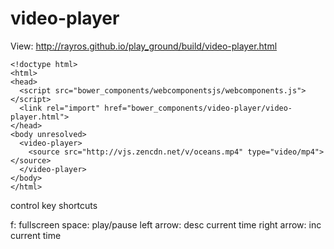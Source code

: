 # video-player

View: http://rayros.github.io/play_ground/build/video-player.html

```
<!doctype html>
<html>
<head>
  <script src="bower_components/webcomponentsjs/webcomponents.js"></script>
  <link rel="import" href="bower_components/video-player/video-player.html">
</head>
<body unresolved>
  <video-player>
    <source src="http://vjs.zencdn.net/v/oceans.mp4" type="video/mp4"></source>
  </video-player>
</body>
</html>
```

control key shortcuts

f: fullscreen
space: play/pause
left arrow: desc current time
right arrow: inc current time
